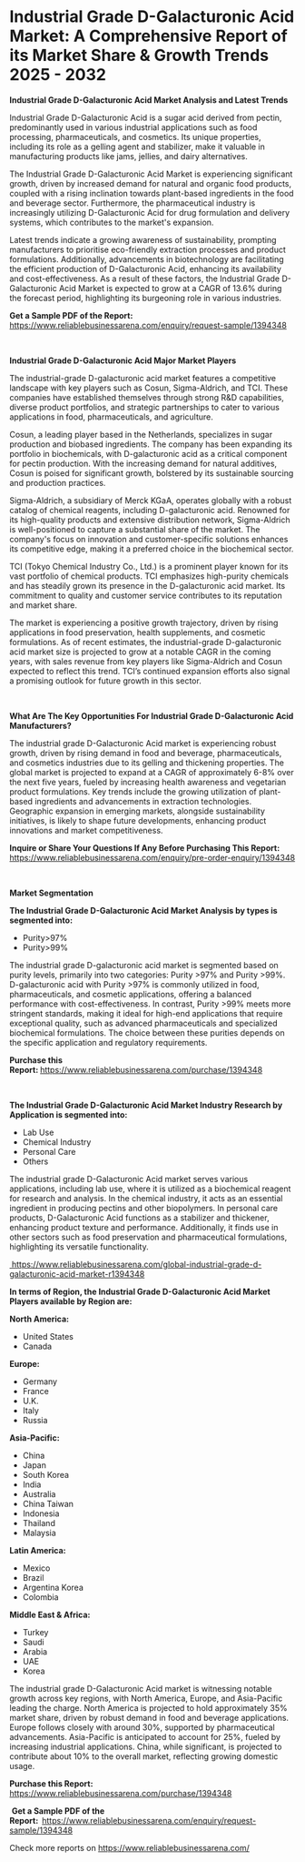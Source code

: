 <p><h1>Industrial Grade D-Galacturonic Acid Market: A Comprehensive Report of its Market Share & Growth Trends 2025 - 2032</h1></p><p><strong>Industrial Grade D-Galacturonic Acid Market Analysis and Latest Trends</strong></p>
<p><p>Industrial Grade D-Galacturonic Acid is a sugar acid derived from pectin, predominantly used in various industrial applications such as food processing, pharmaceuticals, and cosmetics. Its unique properties, including its role as a gelling agent and stabilizer, make it valuable in manufacturing products like jams, jellies, and dairy alternatives.</p><p>The Industrial Grade D-Galacturonic Acid Market is experiencing significant growth, driven by increased demand for natural and organic food products, coupled with a rising inclination towards plant-based ingredients in the food and beverage sector. Furthermore, the pharmaceutical industry is increasingly utilizing D-Galacturonic Acid for drug formulation and delivery systems, which contributes to the market's expansion.</p><p>Latest trends indicate a growing awareness of sustainability, prompting manufacturers to prioritise eco-friendly extraction processes and product formulations. Additionally, advancements in biotechnology are facilitating the efficient production of D-Galacturonic Acid, enhancing its availability and cost-effectiveness. As a result of these factors, the Industrial Grade D-Galacturonic Acid Market is expected to grow at a CAGR of 13.6% during the forecast period, highlighting its burgeoning role in various industries.</p></p>
<p><strong>Get a Sample PDF of the Report:&nbsp;</strong> <a href="https://www.reliablebusinessarena.com/enquiry/request-sample/1394348?utm_campaign=1892&utm_medium=2&utm_source=Github&utm_content=ia&utm_term=22032025&utm_id=industrial-grade-d-galacturonic-acid">https://www.reliablebusinessarena.com/enquiry/request-sample/1394348</a></p>
<p>&nbsp;</p>
<p><strong>Industrial Grade D-Galacturonic Acid Major Market Players</strong></p>
<p><p>The industrial-grade D-galacturonic acid market features a competitive landscape with key players such as Cosun, Sigma-Aldrich, and TCI. These companies have established themselves through strong R&D capabilities, diverse product portfolios, and strategic partnerships to cater to various applications in food, pharmaceuticals, and agriculture.</p><p>Cosun, a leading player based in the Netherlands, specializes in sugar production and biobased ingredients. The company has been expanding its portfolio in biochemicals, with D-galacturonic acid as a critical component for pectin production. With the increasing demand for natural additives, Cosun is poised for significant growth, bolstered by its sustainable sourcing and production practices.</p><p>Sigma-Aldrich, a subsidiary of Merck KGaA, operates globally with a robust catalog of chemical reagents, including D-galacturonic acid. Renowned for its high-quality products and extensive distribution network, Sigma-Aldrich is well-positioned to capture a substantial share of the market. The company's focus on innovation and customer-specific solutions enhances its competitive edge, making it a preferred choice in the biochemical sector.</p><p>TCI (Tokyo Chemical Industry Co., Ltd.) is a prominent player known for its vast portfolio of chemical products. TCI emphasizes high-purity chemicals and has steadily grown its presence in the D-galacturonic acid market. Its commitment to quality and customer service contributes to its reputation and market share.</p><p>The market is experiencing a positive growth trajectory, driven by rising applications in food preservation, health supplements, and cosmetic formulations. As of recent estimates, the industrial-grade D-galacturonic acid market size is projected to grow at a notable CAGR in the coming years, with sales revenue from key players like Sigma-Aldrich and Cosun expected to reflect this trend. TCI’s continued expansion efforts also signal a promising outlook for future growth in this sector.</p></p>
<p>&nbsp;</p>
<p><strong>What Are The Key Opportunities For Industrial Grade D-Galacturonic Acid Manufacturers?</strong></p>
<p><p>The industrial grade D-Galacturonic Acid market is experiencing robust growth, driven by rising demand in food and beverage, pharmaceuticals, and cosmetics industries due to its gelling and thickening properties. The global market is projected to expand at a CAGR of approximately 6-8% over the next five years, fueled by increasing health awareness and vegetarian product formulations. Key trends include the growing utilization of plant-based ingredients and advancements in extraction technologies. Geographic expansion in emerging markets, alongside sustainability initiatives, is likely to shape future developments, enhancing product innovations and market competitiveness.</p></p>
<p><strong>Inquire or Share Your Questions If Any Before Purchasing This Report:</strong> <a href="https://www.reliablebusinessarena.com/enquiry/pre-order-enquiry/1394348?utm_campaign=1892&utm_medium=2&utm_source=Github&utm_content=ia&utm_term=22032025&utm_id=industrial-grade-d-galacturonic-acid">https://www.reliablebusinessarena.com/enquiry/pre-order-enquiry/1394348</a></p>
<p>&nbsp;</p>
<p><strong>Market Segmentation</strong></p>
<p><strong>The Industrial Grade D-Galacturonic Acid Market Analysis by types is segmented into:</strong></p>
<p><ul><li>Purity>97%</li><li>Purity>99%</li></ul></p>
<p><p>The industrial grade D-galacturonic acid market is segmented based on purity levels, primarily into two categories: Purity >97% and Purity >99%. D-galacturonic acid with Purity >97% is commonly utilized in food, pharmaceuticals, and cosmetic applications, offering a balanced performance with cost-effectiveness. In contrast, Purity >99% meets more stringent standards, making it ideal for high-end applications that require exceptional quality, such as advanced pharmaceuticals and specialized biochemical formulations. The choice between these purities depends on the specific application and regulatory requirements.</p></p>
<p><strong>Purchase this Report:&nbsp;</strong><a href="https://www.reliablebusinessarena.com/purchase/1394348?utm_campaign=1892&utm_medium=2&utm_source=Github&utm_content=ia&utm_term=22032025&utm_id=industrial-grade-d-galacturonic-acid">https://www.reliablebusinessarena.com/purchase/1394348</a></p>
<p>&nbsp;</p>
<p><strong>The Industrial Grade D-Galacturonic Acid Market Industry Research by Application is segmented into:</strong></p>
<p><ul><li>Lab Use</li><li>Chemical Industry</li><li>Personal Care</li><li>Others</li></ul></p>
<p><p>The industrial grade D-Galacturonic Acid market serves various applications, including lab use, where it is utilized as a biochemical reagent for research and analysis. In the chemical industry, it acts as an essential ingredient in producing pectins and other biopolymers. In personal care products, D-Galacturonic Acid functions as a stabilizer and thickener, enhancing product texture and performance. Additionally, it finds use in other sectors such as food preservation and pharmaceutical formulations, highlighting its versatile functionality.</p></p>
<p><a href="https://www.reliablebusinessarena.com/global-industrial-grade-d-galacturonic-acid-market-r1394348?utm_campaign=1892&utm_medium=2&utm_source=Github&utm_content=ia&utm_term=22032025&utm_id=industrial-grade-d-galacturonic-acid">&nbsp;https://www.reliablebusinessarena.com/global-industrial-grade-d-galacturonic-acid-market-r1394348</a></p>
<p><strong>In terms of Region, the Industrial Grade D-Galacturonic Acid Market Players available by Region are:</strong></p>
<p>
    <p> <strong> North America: </strong>
        <ul>
            <li>United States</li>
            <li>Canada</li>
        </ul>
        </p> 
    <p> <strong> Europe: </strong>
        <ul>
            <li>Germany</li>
            <li>France</li>
            <li>U.K.</li>
            <li>Italy</li>
            <li>Russia</li>
        </ul>
        </p> 
    <p> <strong> Asia-Pacific: </strong>
        <ul>
            <li>China</li>
            <li>Japan</li>
            <li>South Korea</li>
            <li>India</li>
            <li>Australia</li>
            <li>China Taiwan</li>
            <li>Indonesia</li>
            <li>Thailand</li>
            <li>Malaysia</li>
        </ul>
        </p> 
    <p> <strong> Latin America: </strong>
        <ul>
            <li>Mexico</li>
            <li>Brazil</li>
            <li>Argentina Korea</li>
            <li>Colombia</li>
        </ul>
        </p> 
    <p> <strong> Middle East & Africa: </strong>
        <ul>
            <li>Turkey</li>
            <li>Saudi</li>
            <li>Arabia</li>
            <li>UAE</li>
            <li>Korea</li>
        </ul>
    </p>
    </p>
<p><p>The industrial grade D-Galacturonic Acid market is witnessing notable growth across key regions, with North America, Europe, and Asia-Pacific leading the charge. North America is projected to hold approximately 35% market share, driven by robust demand in food and beverage applications. Europe follows closely with around 30%, supported by pharmaceutical advancements. Asia-Pacific is anticipated to account for 25%, fueled by increasing industrial applications. China, while significant, is projected to contribute about 10% to the overall market, reflecting growing domestic usage.</p></p>
<p><strong>Purchase this Report: </strong><a href="https://www.reliablebusinessarena.com/purchase/1394348?utm_campaign=1892&utm_medium=2&utm_source=Github&utm_content=ia&utm_term=22032025&utm_id=industrial-grade-d-galacturonic-acid">https://www.reliablebusinessarena.com/purchase/1394348</a></p>
<p>&nbsp;<strong>Get a Sample PDF of the Report:&nbsp;&nbsp;</strong><a href="https://www.reliablebusinessarena.com/enquiry/request-sample/1394348?utm_campaign=1892&utm_medium=2&utm_source=Github&utm_content=ia&utm_term=22032025&utm_id=industrial-grade-d-galacturonic-acid">https://www.reliablebusinessarena.com/enquiry/request-sample/1394348</a></p>
<p><strong></strong></p>
<p>Check more reports on <a href="https://www.reliablebusinessarena.com/?utm_campaign=1892&utm_medium=2&utm_source=Github&utm_content=ia&utm_term=22032025&utm_id=industrial-grade-d-galacturonic-acid">https://www.reliablebusinessarena.com/</a></p>